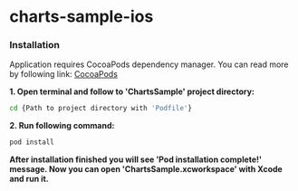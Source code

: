 # charts-sample-ios

### Installation

Application requires CocoaPods dependency manager. You can read more by following link: [CocoaPods](https://cocoapods.org)

**1. Open terminal and follow to 'ChartsSample' project directory:**
```sh
cd {Path to project directory with 'Podfile'}
```
**2. Run following command:**
```sh
pod install
```

**After installation finished you will see 'Pod installation complete!' message. Now you can open 'ChartsSample.xcworkspace' with Xcode and run it.**

